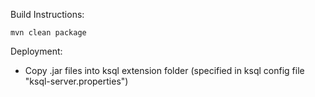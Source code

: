 Build Instructions:

`mvn clean package`

Deployment:

+ Copy .jar files into ksql extension folder (specified in ksql config file "ksql-server.properties")
